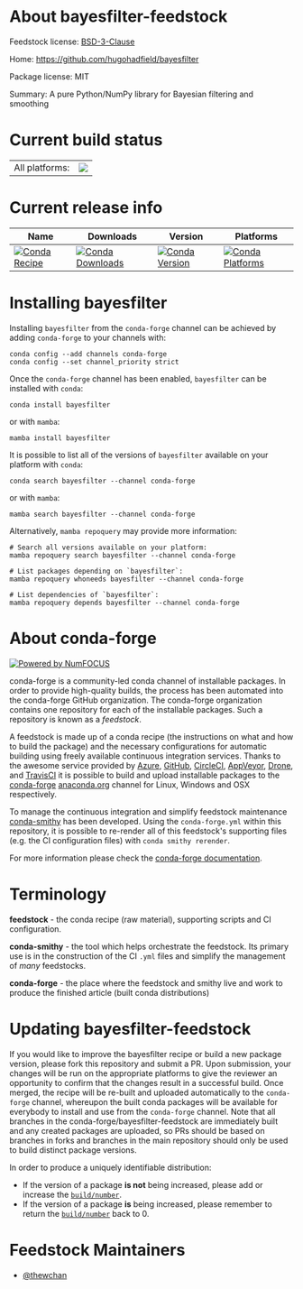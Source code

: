About bayesfilter-feedstock
===========================

Feedstock license: [BSD-3-Clause](https://github.com/conda-forge/bayesfilter-feedstock/blob/main/LICENSE.txt)

Home: https://github.com/hugohadfield/bayesfilter

Package license: MIT

Summary: A pure Python/NumPy library for Bayesian filtering and smoothing

Current build status
====================


<table><tr><td>All platforms:</td>
    <td>
      <a href="https://dev.azure.com/conda-forge/feedstock-builds/_build/latest?definitionId=23798&branchName=main">
        <img src="https://dev.azure.com/conda-forge/feedstock-builds/_apis/build/status/bayesfilter-feedstock?branchName=main">
      </a>
    </td>
  </tr>
</table>

Current release info
====================

| Name | Downloads | Version | Platforms |
| --- | --- | --- | --- |
| [![Conda Recipe](https://img.shields.io/badge/recipe-bayesfilter-green.svg)](https://anaconda.org/conda-forge/bayesfilter) | [![Conda Downloads](https://img.shields.io/conda/dn/conda-forge/bayesfilter.svg)](https://anaconda.org/conda-forge/bayesfilter) | [![Conda Version](https://img.shields.io/conda/vn/conda-forge/bayesfilter.svg)](https://anaconda.org/conda-forge/bayesfilter) | [![Conda Platforms](https://img.shields.io/conda/pn/conda-forge/bayesfilter.svg)](https://anaconda.org/conda-forge/bayesfilter) |

Installing bayesfilter
======================

Installing `bayesfilter` from the `conda-forge` channel can be achieved by adding `conda-forge` to your channels with:

```
conda config --add channels conda-forge
conda config --set channel_priority strict
```

Once the `conda-forge` channel has been enabled, `bayesfilter` can be installed with `conda`:

```
conda install bayesfilter
```

or with `mamba`:

```
mamba install bayesfilter
```

It is possible to list all of the versions of `bayesfilter` available on your platform with `conda`:

```
conda search bayesfilter --channel conda-forge
```

or with `mamba`:

```
mamba search bayesfilter --channel conda-forge
```

Alternatively, `mamba repoquery` may provide more information:

```
# Search all versions available on your platform:
mamba repoquery search bayesfilter --channel conda-forge

# List packages depending on `bayesfilter`:
mamba repoquery whoneeds bayesfilter --channel conda-forge

# List dependencies of `bayesfilter`:
mamba repoquery depends bayesfilter --channel conda-forge
```


About conda-forge
=================

[![Powered by
NumFOCUS](https://img.shields.io/badge/powered%20by-NumFOCUS-orange.svg?style=flat&colorA=E1523D&colorB=007D8A)](https://numfocus.org)

conda-forge is a community-led conda channel of installable packages.
In order to provide high-quality builds, the process has been automated into the
conda-forge GitHub organization. The conda-forge organization contains one repository
for each of the installable packages. Such a repository is known as a *feedstock*.

A feedstock is made up of a conda recipe (the instructions on what and how to build
the package) and the necessary configurations for automatic building using freely
available continuous integration services. Thanks to the awesome service provided by
[Azure](https://azure.microsoft.com/en-us/services/devops/), [GitHub](https://github.com/),
[CircleCI](https://circleci.com/), [AppVeyor](https://www.appveyor.com/),
[Drone](https://cloud.drone.io/welcome), and [TravisCI](https://travis-ci.com/)
it is possible to build and upload installable packages to the
[conda-forge](https://anaconda.org/conda-forge) [anaconda.org](https://anaconda.org/)
channel for Linux, Windows and OSX respectively.

To manage the continuous integration and simplify feedstock maintenance
[conda-smithy](https://github.com/conda-forge/conda-smithy) has been developed.
Using the ``conda-forge.yml`` within this repository, it is possible to re-render all of
this feedstock's supporting files (e.g. the CI configuration files) with ``conda smithy rerender``.

For more information please check the [conda-forge documentation](https://conda-forge.org/docs/).

Terminology
===========

**feedstock** - the conda recipe (raw material), supporting scripts and CI configuration.

**conda-smithy** - the tool which helps orchestrate the feedstock.
                   Its primary use is in the construction of the CI ``.yml`` files
                   and simplify the management of *many* feedstocks.

**conda-forge** - the place where the feedstock and smithy live and work to
                  produce the finished article (built conda distributions)


Updating bayesfilter-feedstock
==============================

If you would like to improve the bayesfilter recipe or build a new
package version, please fork this repository and submit a PR. Upon submission,
your changes will be run on the appropriate platforms to give the reviewer an
opportunity to confirm that the changes result in a successful build. Once
merged, the recipe will be re-built and uploaded automatically to the
`conda-forge` channel, whereupon the built conda packages will be available for
everybody to install and use from the `conda-forge` channel.
Note that all branches in the conda-forge/bayesfilter-feedstock are
immediately built and any created packages are uploaded, so PRs should be based
on branches in forks and branches in the main repository should only be used to
build distinct package versions.

In order to produce a uniquely identifiable distribution:
 * If the version of a package **is not** being increased, please add or increase
   the [``build/number``](https://docs.conda.io/projects/conda-build/en/latest/resources/define-metadata.html#build-number-and-string).
 * If the version of a package **is** being increased, please remember to return
   the [``build/number``](https://docs.conda.io/projects/conda-build/en/latest/resources/define-metadata.html#build-number-and-string)
   back to 0.

Feedstock Maintainers
=====================

* [@thewchan](https://github.com/thewchan/)


